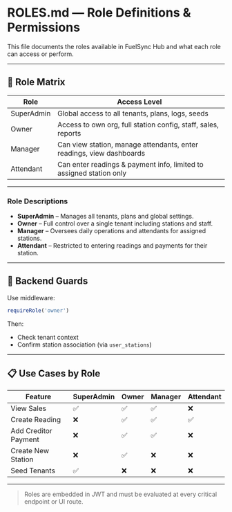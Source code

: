 # ROLES.md — Role Definitions & Permissions

This file documents the roles available in FuelSync Hub and what each role can access or perform.

---

## 🔐 Role Matrix

| Role       | Access Level                                                         |
| ---------- | -------------------------------------------------------------------- |
| SuperAdmin | Global access to all tenants, plans, logs, seeds                     |
| Owner      | Access to own org, full station config, staff, sales, reports        |
| Manager    | Can view station, manage attendants, enter readings, view dashboards |
| Attendant  | Can enter readings & payment info, limited to assigned station only  |

---

### Role Descriptions

* **SuperAdmin** – Manages all tenants, plans and global settings.
* **Owner** – Full control over a single tenant including stations and staff.
* **Manager** – Oversees daily operations and attendants for assigned stations.
* **Attendant** – Restricted to entering readings and payments for their station.

---

## 🧱 Backend Guards

Use middleware:

```ts
requireRole('owner')
```

Then:

* Check tenant context
* Confirm station association (via `user_stations`)

---

## 📋 Use Cases by Role

| Feature              | SuperAdmin | Owner | Manager | Attendant |
| -------------------- | ---------- | ----- | ------- | --------- |
| View Sales           | ✅          | ✅     | ✅       | ❌         |
| Create Reading       | ❌          | ✅     | ✅       | ✅         |
| Add Creditor Payment | ❌          | ✅     | ✅       | ❌         |
| Create New Station   | ❌          | ✅     | ❌       | ❌         |
| Seed Tenants         | ✅          | ❌     | ❌       | ❌         |

---

> Roles are embedded in JWT and must be evaluated at every critical endpoint or UI route.
